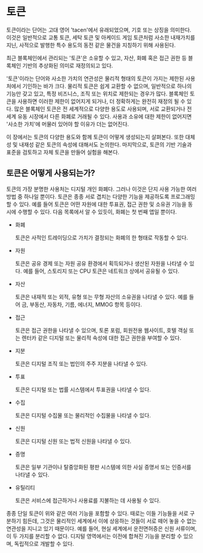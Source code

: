 # 토큰

토큰이라는 단어는 고대 영어 'tacen'에서 유래되었으며, 기호 또는 상징을 의미한다. 이것은 일반적으로 교통 토큰, 세탁 토큰 및 아케이드 게임 토큰처럼 사소한 내재가치를 지닌, 사적으로 발행한 특수 용도의 동전 같은 물건을 지칭하기 위해 사용된다.

최근 블록체인에서 관리되는 '토큰'은 소유할 수 있고, 자산, 화폐 혹은 접근 권한 등 블록체인 기반의 추상화된 의미로 재정의되고 있다.

'토큰'이라는 단어와 사소한 가치의 연관성은 물리적 형태의 토큰이 가지는 제한된 사용처에서 기인하는 바가 크다. 물리적 토큰은 쉽게 교환할 수 없으며, 일반적으로 하나의 기능만 갖고 있고, 특정 비즈니스, 조직 또는 위치로 제한되는 경우가 많다. 블록체인 토큰을 사용하면 이러한 제한이 없어지게 되거나, 더 정확하게는 완전히 재정의 될 수 있다. 많은 블록체인 토큰은 전 세계적으로 다양한 용도로 사용되며, 서로 교환되거나 전 세계 유동 시장에서 다른 화폐로 거래될 수 있다. 사용과 소유에 대한 제한이 없어지면 '사소한 가치'에 머물러 있어야 할 이유가 더는 없어진다.

이 장에서는 토큰의 다양한 용도와 함께 토큰이 어떻게 생성되는지 살펴본다. 또한 대체성 및 내재성 같은 토큰의 속성에 대해서도 논의한다. 마지막으로, 토큰의 기반 기술과 표준을 검토하고 자체 토큰을 만들어 실험을 해본다.

## 토큰은 어떻게 사용되는가?

토큰의 가장 분명한 사용처는 디지털 개인 화폐다. 그러나 이것은 단지 사용 가능한 여러 방법 중 하나일 뿐이다. 토큰은 종종 서로 겹치는 다양한 기능을 제공하도록 프로그래밍할 수 있다. 예를 들어 토큰은 어떤 자원에 대한 투표권, 접근 권한 및 소유권 기능을 동시에 수행할 수 있다. 다음 목록에서 알 수 있듯이, 화폐는 첫 번째 앱일 뿐이다.

- 화폐

    토큰은 사적인 트레이딩으로 가치가 결정되는 화폐의 한 형태로 작동할 수 있다.

- 자원

    토큰은 공유 경제 또는 자원 공유 환경에서 획득되거나 생산된 자원을 나타낼 수 있다. 예를 들어, 스토리지 또는 CPU 토큰은 네트워크 상에서 공유될 수 있다.

- 자산

    토큰은 내재적 또는 외적, 유형 또는 무형 자산의 소유권을 나타낼 수 있다. 예를 들어 금, 부동산, 자동차, 기름, 에너지, MMOG 항목 등이다.

- 접근

    토큰은 접근 권한을 나타낼 수 있으며, 토론 포럼, 회원전용 웹사이트, 호텔 객실 또는 렌터카 같은 디지털 또는 물리적 속성에 대한 접근 권한을 부여할 수 있다.

- 지분

    토큰은 디지털 조직 또는 법인의 주주 지분을 나타낼 수 있다.

- 투표

    토큰은 디지털 또는 법률 시스템에서 투표권을 나타낼 수 있다.

- 수집

    토큰은 디지털 수집물 또는 물리적인 수집물을 나타낼 수 있다.

- 신원

    토큰은 디지털 신원 또는 법적 신원을 나타낼 수 있다.

- 증명

    토큰은 일부 기관이나 탈중앙화된 평판 시스템에 의한 사실 증명서 또는 인증서를 나타낼 수 있다.

- 유틸리티

    토큰은 서비스에 접근하거나 사용료를 지불하는 데 사용될 수 있다.

종종 단일 토큰이 위와 같은 여러 기능을 포함할 수 있다. 때로는 이들 기능들을 서로 구분하기 힘든데, 그것은 물리적인 세계에서 이에 상응하는 것들이 서로 떼어 놓을 수 없는 연관성을 지니고 있기 때문이다. 예를 들어, 현실 세계에서 운전면허증은 신원 서류이며, 이 두 가지를 분리할 수 없다. 디지털 영역에서는 이전에 합쳐진 기능을 분리할 수 있으며, 독립적으로 개발할 수 있다.

